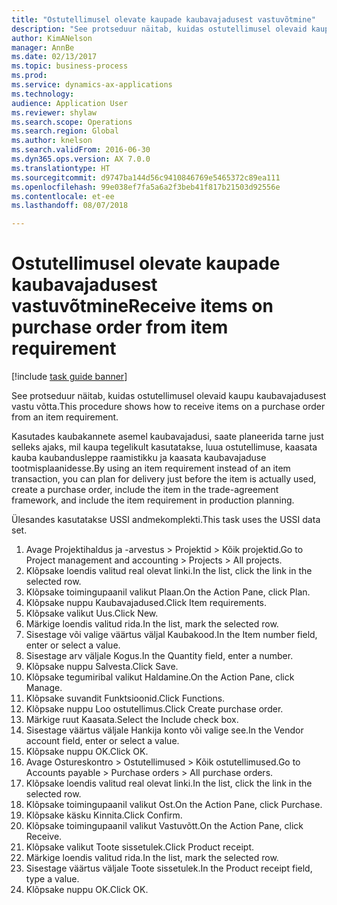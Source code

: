 ```yaml
--- 
title: "Ostutellimusel olevate kaupade kaubavajadusest vastuvõtmine"
description: "See protseduur näitab, kuidas ostutellimusel olevaid kaupu kaubavajadusest vastu võtta."
author: KimANelson
manager: AnnBe
ms.date: 02/13/2017
ms.topic: business-process
ms.prod: 
ms.service: dynamics-ax-applications
ms.technology: 
audience: Application User
ms.reviewer: shylaw
ms.search.scope: Operations
ms.search.region: Global
ms.author: knelson
ms.search.validFrom: 2016-06-30
ms.dyn365.ops.version: AX 7.0.0
ms.translationtype: HT
ms.sourcegitcommit: d9747ba144d56c9410846769e5465372c89ea111
ms.openlocfilehash: 99e038ef7fa5a6a2f3beb41f817b21503d92556e
ms.contentlocale: et-ee
ms.lasthandoff: 08/07/2018

---
```

# <a name="receive-items-on-purchase-order-from-item-requirement"></a><span data-ttu-id="3219f-103">Ostutellimusel olevate kaupade kaubavajadusest vastuvõtmine</span><span class="sxs-lookup"><span data-stu-id="3219f-103">Receive items on purchase order from item requirement</span></span>

[!include [task guide banner](../../includes/task-guide-banner.md)]

<span data-ttu-id="3219f-104">See protseduur näitab, kuidas ostutellimusel olevaid kaupu kaubavajadusest vastu võtta.</span><span class="sxs-lookup"><span data-stu-id="3219f-104">This procedure shows how to receive items on a purchase order from an item requirement.</span></span>

<span data-ttu-id="3219f-105">Kasutades kaubakannete asemel kaubavajadusi, saate planeerida tarne just selleks ajaks, mil kaupa tegelikult kasutatakse, luua ostutellimuse, kaasata kauba kaubandusleppe raamistikku ja kaasata kaubavajaduse tootmisplaanidesse.</span><span class="sxs-lookup"><span data-stu-id="3219f-105">By using an item requirement instead of an item transaction, you can plan for delivery just before the item is actually used, create a purchase order, include the item in the trade-agreement framework, and include the item requirement in production planning.</span></span> 

<span data-ttu-id="3219f-106">Ülesandes kasutatakse USSI andmekomplekti.</span><span class="sxs-lookup"><span data-stu-id="3219f-106">This task uses the USSI data set.</span></span>

1. <span data-ttu-id="3219f-107">Avage Projektihaldus ja -arvestus > Projektid > Kõik projektid.</span><span class="sxs-lookup"><span data-stu-id="3219f-107">Go to Project management and accounting > Projects > All projects.</span></span>
2. <span data-ttu-id="3219f-108">Klõpsake loendis valitud real olevat linki.</span><span class="sxs-lookup"><span data-stu-id="3219f-108">In the list, click the link in the selected row.</span></span>
3. <span data-ttu-id="3219f-109">Klõpsake toimingupaanil valikut Plaan.</span><span class="sxs-lookup"><span data-stu-id="3219f-109">On the Action Pane, click Plan.</span></span>
4. <span data-ttu-id="3219f-110">Klõpsake nuppu Kaubavajadused.</span><span class="sxs-lookup"><span data-stu-id="3219f-110">Click Item requirements.</span></span>
5. <span data-ttu-id="3219f-111">Klõpsake valikut Uus.</span><span class="sxs-lookup"><span data-stu-id="3219f-111">Click New.</span></span>
6. <span data-ttu-id="3219f-112">Märkige loendis valitud rida.</span><span class="sxs-lookup"><span data-stu-id="3219f-112">In the list, mark the selected row.</span></span>
7. <span data-ttu-id="3219f-113">Sisestage või valige väärtus väljal Kaubakood.</span><span class="sxs-lookup"><span data-stu-id="3219f-113">In the Item number field, enter or select a value.</span></span>
8. <span data-ttu-id="3219f-114">Sisestage arv väljale Kogus.</span><span class="sxs-lookup"><span data-stu-id="3219f-114">In the Quantity field, enter a number.</span></span>
9. <span data-ttu-id="3219f-115">Klõpsake nuppu Salvesta.</span><span class="sxs-lookup"><span data-stu-id="3219f-115">Click Save.</span></span>
10. <span data-ttu-id="3219f-116">Klõpsake tegumiribal valikut Haldamine.</span><span class="sxs-lookup"><span data-stu-id="3219f-116">On the Action Pane, click Manage.</span></span>
11. <span data-ttu-id="3219f-117">Klõpsake suvandit Funktsioonid.</span><span class="sxs-lookup"><span data-stu-id="3219f-117">Click Functions.</span></span>
12. <span data-ttu-id="3219f-118">Klõpsake nuppu Loo ostutellimus.</span><span class="sxs-lookup"><span data-stu-id="3219f-118">Click Create purchase order.</span></span>
13. <span data-ttu-id="3219f-119">Märkige ruut Kaasata.</span><span class="sxs-lookup"><span data-stu-id="3219f-119">Select the Include check box.</span></span>
14. <span data-ttu-id="3219f-120">Sisestage väärtus väljale Hankija konto või valige see.</span><span class="sxs-lookup"><span data-stu-id="3219f-120">In the Vendor account field, enter or select a value.</span></span>
15. <span data-ttu-id="3219f-121">Klõpsake nuppu OK.</span><span class="sxs-lookup"><span data-stu-id="3219f-121">Click OK.</span></span>
16. <span data-ttu-id="3219f-122">Avage Ostureskontro > Ostutellimused > Kõik ostutellimused.</span><span class="sxs-lookup"><span data-stu-id="3219f-122">Go to Accounts payable > Purchase orders > All purchase orders.</span></span>
17. <span data-ttu-id="3219f-123">Klõpsake loendis valitud real olevat linki.</span><span class="sxs-lookup"><span data-stu-id="3219f-123">In the list, click the link in the selected row.</span></span>
18. <span data-ttu-id="3219f-124">Klõpsake toimingupaanil valikut Ost.</span><span class="sxs-lookup"><span data-stu-id="3219f-124">On the Action Pane, click Purchase.</span></span>
19. <span data-ttu-id="3219f-125">Klõpsake käsku Kinnita.</span><span class="sxs-lookup"><span data-stu-id="3219f-125">Click Confirm.</span></span>
20. <span data-ttu-id="3219f-126">Klõpsake toimingupaanil valikut Vastuvõtt.</span><span class="sxs-lookup"><span data-stu-id="3219f-126">On the Action Pane, click Receive.</span></span>
21. <span data-ttu-id="3219f-127">Klõpsake valikut Toote sissetulek.</span><span class="sxs-lookup"><span data-stu-id="3219f-127">Click Product receipt.</span></span>
22. <span data-ttu-id="3219f-128">Märkige loendis valitud rida.</span><span class="sxs-lookup"><span data-stu-id="3219f-128">In the list, mark the selected row.</span></span>
23. <span data-ttu-id="3219f-129">Sisestage väärtus väljale Toote sissetulek.</span><span class="sxs-lookup"><span data-stu-id="3219f-129">In the Product receipt field, type a value.</span></span>
24. <span data-ttu-id="3219f-130">Klõpsake nuppu OK.</span><span class="sxs-lookup"><span data-stu-id="3219f-130">Click OK.</span></span>


